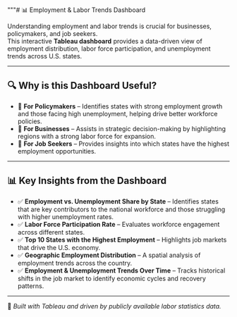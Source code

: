 """# 📊 Employment & Labor Trends Dashboard

Understanding employment and labor trends is crucial for businesses, policymakers, and job seekers.  
This interactive **Tableau dashboard** provides a data-driven view of employment distribution, labor force participation, and unemployment trends across U.S. states.

---

## 🔍 Why is this Dashboard Useful?

- 📌 **For Policymakers** – Identifies states with strong employment growth and those facing high unemployment, helping drive better workforce policies.
- 📌 **For Businesses** – Assists in strategic decision-making by highlighting regions with a strong labor force for expansion.
- 📌 **For Job Seekers** – Provides insights into which states have the highest employment opportunities.

---

## 📊 Key Insights from the Dashboard

- ✅ **Employment vs. Unemployment Share by State** – Identifies states that are key contributors to the national workforce and those struggling with higher unemployment rates.
- ✅ **Labor Force Participation Rate** – Evaluates workforce engagement across different states.
- ✅ **Top 10 States with the Highest Employment** – Highlights job markets that drive the U.S. economy.
- ✅ **Geographic Employment Distribution** – A spatial analysis of employment trends across the country.
- ✅ **Employment & Unemployment Trends Over Time** – Tracks historical shifts in the job market to identify economic cycles and recovery patterns.

---

🔗 *Built with Tableau and driven by publicly available labor statistics data.*

